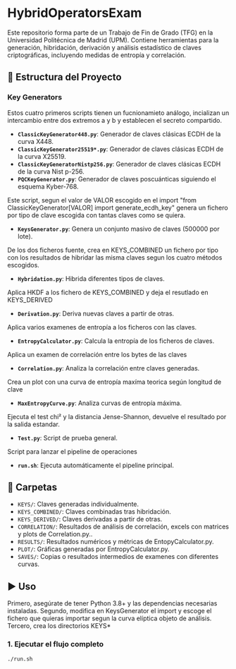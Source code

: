 # HybridOperatorsExam
Este repositorio forma parte de un Trabajo de Fin de Grado (TFG) en la Universidad Politécnica de Madrid (UPM). Contiene herramientas para la generación, hibridación, derivación y análisis estadístico de claves criptográficas, incluyendo medidas de entropía y correlación.

## 📁 Estructura del Proyecto

### Key Generators
Estos cuatro primeros scripts tienen un fucnionamieto análogo, incializan un intercambio entre dos extremos a y b y establecen el secreto compartido.
- **`ClassicKeyGenerator448.py`**: Generador de claves clásicas ECDH de la curva X448.
- **`ClassicKeyGenerator25519*.py`**: Generador de claves clásicas ECDH de la curva X25519.
- **`ClassicKeyGeneratorNistp256.py`**: Generador de claves clásicas ECDH de la curva Nist p-256.
- **`PQCKeyGenerator.py`**: Generador de claves poscuánticas siguiendo el esquema Kyber-768.

Este script, segun el valor de VALOR escogido en el import "from ClassicKeyGenerator[VALOR] import generate_ecdh_key" genera un fichero por tipo de clave escogida con tantas claves como se quiera.
- **`KeysGenerator.py`**: Genera un conjunto masivo de claves (500000 por lote).

De los dos ficheros fuente, crea en KEYS_COMBINED un fichero por tipo con los resultados de hibridar las misma claves segun los cuatro métodos escogidos.
- **`Hybridation.py`**: Hibrida diferentes tipos de claves.

Aplica HKDF a los fichero de KEYS_COMBINED y deja el resutlado en KEYS_DERIVED
- **`Derivation.py`**: Deriva nuevas claves a partir de otras.

Aplica varios examenes de entropía a los ficheros con las claves.
- **`EntropyCalculator.py`**: Calcula la entropía de los ficheros de claves.

Aplica un examen de correlación entre los bytes de las claves
- **`Correlation.py`**: Analiza la correlación entre claves generadas.

Crea un plot con una curva de entropía maxíma teorica según longitud de clave
- **`MaxEntropyCurve.py`**: Analiza curvas de entropía máxima.

Ejecuta el test chi² y la distancia Jense-Shannon, devuelve el resultado por la salida estandar.
- **`Test.py`**: Script de prueba general.

Script para lanzar el pipeline de operaciones
- **`run.sh`**: Ejecuta automáticamente el pipeline principal.

## 📂 Carpetas

- `KEYS/`: Claves generadas individualmente.
- `KEYS_COMBINED/`: Claves combinadas tras hibridación.
- `KEYS_DERIVED/`: Claves derivadas a partir de otras.
- `CORRELATION/`: Resultados de análisis de correlación, excels con matrices y plots de Correlation.py..
- `RESULTS/`: Resultados numéricos y métricas de EntopyCalculator.py.
- `PLOT/`: Gráficas generadas por EntropyCalculator.py.
- `SAVES/`: Copias o resultados intermedios de examenes con diferentes curvas.

## ▶️ Uso

Primero, asegúrate de tener Python 3.8+ y las dependencias necesarias instaladas.
Segundo, modifica en KeysGenerator el import y escoge el fichero que quieras importar segun la curva elíptica objeto de análisis.
Tercero, crea los directorios KEYS*
### 1. Ejecutar el flujo completo

```bash
./run.sh

